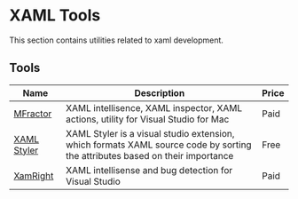# XAML Tools

This section contains utilities related to xaml development.

## Tools

Name | Description | Price
---- | ----------- | -----
[MFractor](https://www.mfractor.com/) | XAML intellisence, XAML inspector, XAML actions, utility for Visual Studio for Mac | Paid
[XAML Styler](https://marketplace.visualstudio.com/items?itemName=TeamXavalon.XAMLStyler) | XAML Styler is a visual studio extension, which formats XAML source code by sorting the attributes based on their importance | Free
[XamRight](https://www.criticalhittech.com/xamright/) | XAML intellisense and bug detection for Visual Studio | Paid
